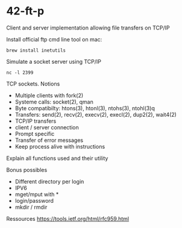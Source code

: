 # 42-ft-p
Client and server implementation allowing file transfers on TCP/IP

Install official ftp cmd line tool on mac:
```
brew install inetutils
```

Simulate a socket server using TCP/IP
```
nc -l 2399
```

TCP sockets.
Notions
- Multiple clients with fork(2)
- Systeme calls: socket(2), qman
- Byte compatibilty: htons(3), htonl(3), ntohs(3), ntohl(3)q
- Transfers: send(2), recv(2), execv(2), execl(2), dup2(2), wait4(2)
- TCP/IP transfers
- client / server connection
- Prompt specific
- Transfer of error messages
- Keep process alive with instructions

Explain all functions used and their utility

Bonus possibles
- Different directory per login
- IPV6
- mget/mput with *
- login/password
- mkdir / rmdir

Ressources
https://tools.ietf.org/html/rfc959.html
